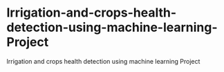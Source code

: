 # Irrigation-and-crops-health-detection-using-machine-learning-Project
Irrigation and crops health detection using machine learning Project
